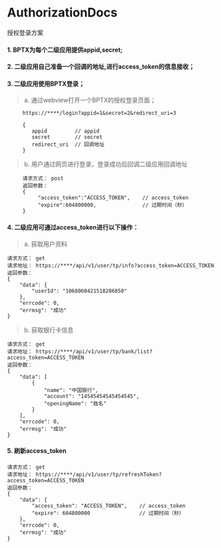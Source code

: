 # AuthorizationDocs
授权登录方案

 #### 1. BPTX为每个二级应用提供appid,secret;

 #### 2. 二级应用自己准备一个回调的地址,进行access_token的信息接收；

 #### 3. 二级应用使用BPTX登录；

 >a. 通过webview打开一个BPTX的授权登录页面；

         https://****/login?appid=1&secret=2&redirect_uri=3

         {
            appid         // appid
            secret        // secret
            redirect_uri  // 回调地址
         }

 >b. 用户通过网页进行登录，登录成功后回调二级应用回调地址
 
         请求方式： post
         返回参数：
         {
              "access_token":"ACCESS_TOKEN",    // access_token
              "expire":604800000,               // 过期时间（秒）
         }

#### 4. 二级应用可通过access_token进行以下操作：

 >a. 获取用户资料
    
    请求方式： get
    请求地址： https://****/api/v1/user/tp/info?access_token=ACCESS_TOKEN
    返回参数：
    {
        "data": {
            "userId": "1068060421518286850"
        },
        "errcode": 0,
        "errmsg": "成功"
    }


>b. 获取银行卡信息
    
    请求方式： get
    请求地址： https://****/api/v1/user/tp/bank/list?access_token=ACCESS_TOKEN
    返回参数：
    {
        "data": [
            {
                "name": "中国银行",
                "account": "14545454545454545",
                "openingName": "姓名"
            }
        ],
        "errcode": 0,
        "errmsg": "成功"
    }

#### 5. 刷新access_token

    请求方式： get
    请求地址： https://****/api/v1/user/tp/refreshToken?access_token=ACCESS_TOKEN
    返回参数：
    {
        "data": {
            "access_token": "ACCESS_TOKEN",    // access_token
            "expire": 604800000                // 过期时间（秒）
        },
        "errcode": 0,
        "errmsg": "成功"
    }




